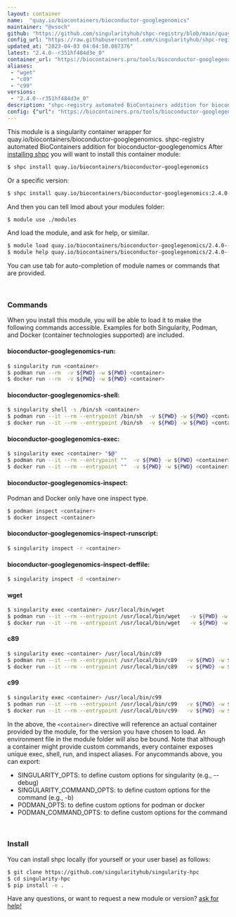 ```yaml
---
layout: container
name:  "quay.io/biocontainers/bioconductor-googlegenomics"
maintainer: "@vsoch"
github: "https://github.com/singularityhub/shpc-registry/blob/main/quay.io/biocontainers/bioconductor-googlegenomics/container.yaml"
config_url: "https://raw.githubusercontent.com/singularityhub/shpc-registry/main/quay.io/biocontainers/bioconductor-googlegenomics/container.yaml"
updated_at: "2023-04-03 04:04:50.087376"
latest: "2.4.0--r351hf484d3e_0"
container_url: "https://biocontainers.pro/tools/bioconductor-googlegenomics"
aliases:
 - "wget"
 - "c89"
 - "c99"
versions:
 - "2.4.0--r351hf484d3e_0"
description: "shpc-registry automated BioContainers addition for bioconductor-googlegenomics"
config: {"url": "https://biocontainers.pro/tools/bioconductor-googlegenomics", "maintainer": "@vsoch", "description": "shpc-registry automated BioContainers addition for bioconductor-googlegenomics", "latest": {"2.4.0--r351hf484d3e_0": "sha256:548bff9db9b6a99006ddd90ae7dc4efd3da7c3b45a280aea4c368ea3fb646216"}, "tags": {"2.4.0--r351hf484d3e_0": "sha256:548bff9db9b6a99006ddd90ae7dc4efd3da7c3b45a280aea4c368ea3fb646216"}, "docker": "quay.io/biocontainers/bioconductor-googlegenomics", "aliases": {"wget": "/usr/local/bin/wget", "c89": "/usr/local/bin/c89", "c99": "/usr/local/bin/c99"}}
---
```


This module is a singularity container wrapper for quay.io/biocontainers/bioconductor-googlegenomics.
shpc-registry automated BioContainers addition for bioconductor-googlegenomics
After [installing shpc](#install) you will want to install this container module:


```bash
$ shpc install quay.io/biocontainers/bioconductor-googlegenomics
```

Or a specific version:

```bash
$ shpc install quay.io/biocontainers/bioconductor-googlegenomics:2.4.0--r351hf484d3e_0
```

And then you can tell lmod about your modules folder:

```bash
$ module use ./modules
```

And load the module, and ask for help, or similar.

```bash
$ module load quay.io/biocontainers/bioconductor-googlegenomics/2.4.0--r351hf484d3e_0
$ module help quay.io/biocontainers/bioconductor-googlegenomics/2.4.0--r351hf484d3e_0
```

You can use tab for auto-completion of module names or commands that are provided.

<br>

### Commands

When you install this module, you will be able to load it to make the following commands accessible.
Examples for both Singularity, Podman, and Docker (container technologies supported) are included.

#### bioconductor-googlegenomics-run:

```bash
$ singularity run <container>
$ podman run --rm  -v ${PWD} -w ${PWD} <container>
$ docker run --rm  -v ${PWD} -w ${PWD} <container>
```

#### bioconductor-googlegenomics-shell:

```bash
$ singularity shell -s /bin/sh <container>
$ podman run --it --rm --entrypoint /bin/sh  -v ${PWD} -w ${PWD} <container>
$ docker run --it --rm --entrypoint /bin/sh  -v ${PWD} -w ${PWD} <container>
```

#### bioconductor-googlegenomics-exec:

```bash
$ singularity exec <container> "$@"
$ podman run --it --rm --entrypoint ""  -v ${PWD} -w ${PWD} <container> "$@"
$ docker run --it --rm --entrypoint ""  -v ${PWD} -w ${PWD} <container> "$@"
```

#### bioconductor-googlegenomics-inspect:

Podman and Docker only have one inspect type.

```bash
$ podman inspect <container>
$ docker inspect <container>
```

#### bioconductor-googlegenomics-inspect-runscript:

```bash
$ singularity inspect -r <container>
```

#### bioconductor-googlegenomics-inspect-deffile:

```bash
$ singularity inspect -d <container>
```


#### wget

```bash
$ singularity exec <container> /usr/local/bin/wget
$ podman run --it --rm --entrypoint /usr/local/bin/wget   -v ${PWD} -w ${PWD} <container> -c " $@"
$ docker run --it --rm --entrypoint /usr/local/bin/wget   -v ${PWD} -w ${PWD} <container> -c " $@"
```


#### c89

```bash
$ singularity exec <container> /usr/local/bin/c89
$ podman run --it --rm --entrypoint /usr/local/bin/c89   -v ${PWD} -w ${PWD} <container> -c " $@"
$ docker run --it --rm --entrypoint /usr/local/bin/c89   -v ${PWD} -w ${PWD} <container> -c " $@"
```


#### c99

```bash
$ singularity exec <container> /usr/local/bin/c99
$ podman run --it --rm --entrypoint /usr/local/bin/c99   -v ${PWD} -w ${PWD} <container> -c " $@"
$ docker run --it --rm --entrypoint /usr/local/bin/c99   -v ${PWD} -w ${PWD} <container> -c " $@"
```



In the above, the `<container>` directive will reference an actual container provided
by the module, for the version you have chosen to load. An environment file in the
module folder will also be bound. Note that although a container
might provide custom commands, every container exposes unique exec, shell, run, and
inspect aliases. For anycommands above, you can export:

 - SINGULARITY_OPTS: to define custom options for singularity (e.g., --debug)
 - SINGULARITY_COMMAND_OPTS: to define custom options for the command (e.g., -b)
 - PODMAN_OPTS: to define custom options for podman or docker
 - PODMAN_COMMAND_OPTS: to define custom options for the command

<br>

### Install

You can install shpc locally (for yourself or your user base) as follows:

```bash
$ git clone https://github.com/singularityhub/singularity-hpc
$ cd singularity-hpc
$ pip install -e .
```

Have any questions, or want to request a new module or version? [ask for help!](https://github.com/singularityhub/singularity-hpc/issues)